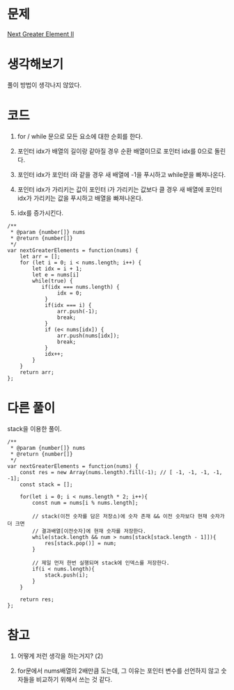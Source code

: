 # 문제

[Next Greater Element II](https://leetcode.com/problems/next-greater-element-ii/)

# 생각해보기

풀이 방법이 생각나지 않았다.

# 코드

1. for / while 문으로 모든 요소에 대한 순회를 한다.

2. 포인터 idx가 배열의 길이랑 같아질 경우 순환 배열이므로 포인터 idx를 0으로 돌린다.

3. 포인터 idx가 포인터 i와 같을 경우 새 배열에 -1을 푸시하고 while문을 빠져나온다.

4. 포인터 idx가 가리키는 값이 포인터 i가 가리키는 값보다 클 경우 새 배열에 포인터 idx가 가리키는 값을 푸시하고 배열을 빠져나온다.

5. idx를 증가시킨다.

```
/**
 * @param {number[]} nums
 * @return {number[]}
 */
var nextGreaterElements = function(nums) {
    let arr = [];
    for (let i = 0; i < nums.length; i++) {
        let idx = i + 1;
        let e = nums[i]
        while(true) {
           if(idx === nums.length) {
                idx = 0;
            }
            if(idx === i) {
                arr.push(-1);
                break;
            }
            if (e< nums[idx]) {
                arr.push(nums[idx]);
                break;
            }
            idx++;
        }
    }
    return arr;
};
```

# 다른 풀이

stack을 이용한 풀이.

```
/**
 * @param {number[]} nums
 * @return {number[]}
 */
var nextGreaterElements = function(nums) {
    const res = new Array(nums.length).fill(-1); // [ -1, -1, -1, -1, -1];
    const stack = [];

    for(let i = 0; i < nums.length * 2; i++){
        const num = nums[i % nums.length];

        // stack(이전 숫자를 담은 저장소)에 숫자 존재 && 이전 숫자보다 현재 숫자가 더 크면
        // 결과배열[이전숫자]에 현재 숫자를 저장한다.
        while(stack.length && num > nums[stack[stack.length - 1]]){
            res[stack.pop()] = num;
        }

        // 제일 먼저 한번 실행되며 stack에 인덱스를 저장한다.
        if(i < nums.length){
            stack.push(i);
        }
    }

    return res;
};
```

# 참고

1. 어떻게 저런 생각을 하는거지? (2)

2. for문에서 nums배열의 2배만큼 도는데, 그 이유는 포인터 변수를 선언하지 않고 숫자들을 비교하기 위해서 쓰는 것 같다.
